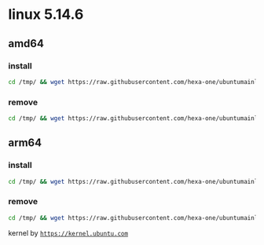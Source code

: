 # linux 5.14.6

## amd64

### install
```bash
cd /tmp/ && wget https://raw.githubusercontent.com/hexa-one/ubuntumainline/main/catalog/5.14.6/install.sh && chmod +x install.sh && sudo ./install.sh -amd
```
### remove
```bash
cd /tmp/ && wget https://raw.githubusercontent.com/hexa-one/ubuntumainline/main/catalog/5.14.6/install.sh && chmod +x install.sh && sudo ./install.sh -r
```
## arm64

### install
```bash
cd /tmp/ && wget https://raw.githubusercontent.com/hexa-one/ubuntumainline/main/catalog/5.14.6/install.sh && chmod +x install.sh && sudo ./install.sh -arm
```
### remove
```bash
cd /tmp/ && wget https://raw.githubusercontent.com/hexa-one/ubuntumainline/main/catalog/5.14.6/install.sh && chmod +x install.sh && sudo ./install.sh -r
```


kernel by [`https://kernel.ubuntu.com`](https://kernel.ubuntu.com/)
